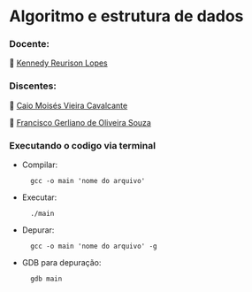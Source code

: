 # Algoritmo e estrutura de dados

### Docente:

👤 [Kennedy Reurison Lopes](https://github.com/kennedyufersa)

### Discentes:

👤 [Caio Moisés Vieira Cavalcante](https://github.com/caiomoises)

👤 [Francisco Gerliano de Oliveira Souza](https://github.com/sgerliano)

### Executando o codigo via terminal

- Compilar: 

        gcc -o main 'nome do arquivo'
- Executar: 

        ./main
- Depurar: 

        gcc -o main 'nome do arquivo' -g
        
- GDB para depuração:

        gdb main 